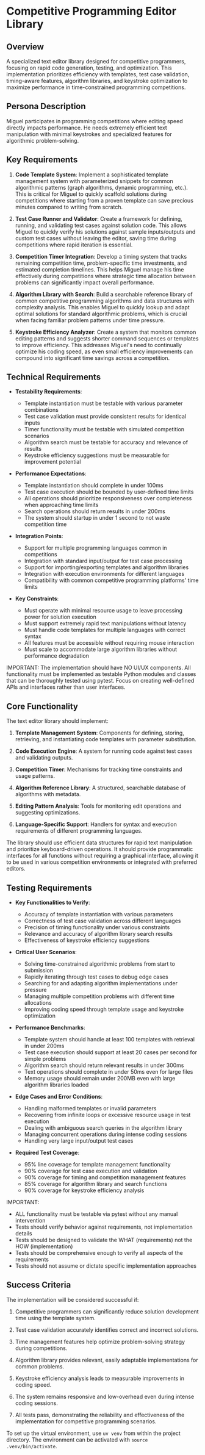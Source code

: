 # Competitive Programming Editor Library

## Overview
A specialized text editor library designed for competitive programmers, focusing on rapid code generation, testing, and optimization. This implementation prioritizes efficiency with templates, test case validation, timing-aware features, algorithm libraries, and keystroke optimization to maximize performance in time-constrained programming competitions.

## Persona Description
Miguel participates in programming competitions where editing speed directly impacts performance. He needs extremely efficient text manipulation with minimal keystrokes and specialized features for algorithmic problem-solving.

## Key Requirements
1. **Code Template System**: Implement a sophisticated template management system with parameterized snippets for common algorithmic patterns (graph algorithms, dynamic programming, etc.). This is critical for Miguel to quickly scaffold solutions during competitions where starting from a proven template can save precious minutes compared to writing from scratch.

2. **Test Case Runner and Validator**: Create a framework for defining, running, and validating test cases against solution code. This allows Miguel to quickly verify his solutions against sample inputs/outputs and custom test cases without leaving the editor, saving time during competitions where rapid iteration is essential.

3. **Competition Timer Integration**: Develop a timing system that tracks remaining competition time, problem-specific time investments, and estimated completion timelines. This helps Miguel manage his time effectively during competitions where strategic time allocation between problems can significantly impact overall performance.

4. **Algorithm Library with Search**: Build a searchable reference library of common competitive programming algorithms and data structures with complexity analysis. This enables Miguel to quickly lookup and adapt optimal solutions for standard algorithmic problems, which is crucial when facing familiar problem patterns under time pressure.

5. **Keystroke Efficiency Analyzer**: Create a system that monitors common editing patterns and suggests shorter command sequences or templates to improve efficiency. This addresses Miguel's need to continually optimize his coding speed, as even small efficiency improvements can compound into significant time savings across a competition.

## Technical Requirements
- **Testability Requirements**:
  - Template instantiation must be testable with various parameter combinations
  - Test case validation must provide consistent results for identical inputs
  - Timer functionality must be testable with simulated competition scenarios
  - Algorithm search must be testable for accuracy and relevance of results
  - Keystroke efficiency suggestions must be measurable for improvement potential

- **Performance Expectations**:
  - Template instantiation should complete in under 100ms
  - Test case execution should be bounded by user-defined time limits
  - All operations should prioritize responsiveness over completeness when approaching time limits
  - Search operations should return results in under 200ms
  - The system should startup in under 1 second to not waste competition time

- **Integration Points**:
  - Support for multiple programming languages common in competitions
  - Integration with standard input/output for test case processing
  - Support for importing/exporting templates and algorithm libraries
  - Integration with execution environments for different languages
  - Compatibility with common competitive programming platforms' time limits

- **Key Constraints**:
  - Must operate with minimal resource usage to leave processing power for solution execution
  - Must support extremely rapid text manipulations without latency
  - Must handle code templates for multiple languages with correct syntax
  - All features must be accessible without requiring mouse interaction
  - Must scale to accommodate large algorithm libraries without performance degradation

IMPORTANT: The implementation should have NO UI/UX components. All functionality must be implemented as testable Python modules and classes that can be thoroughly tested using pytest. Focus on creating well-defined APIs and interfaces rather than user interfaces.

## Core Functionality
The text editor library should implement:

1. **Template Management System**: Components for defining, storing, retrieving, and instantiating code templates with parameter substitution.

2. **Code Execution Engine**: A system for running code against test cases and validating outputs.

3. **Competition Timer**: Mechanisms for tracking time constraints and usage patterns.

4. **Algorithm Reference Library**: A structured, searchable database of algorithms with metadata.

5. **Editing Pattern Analysis**: Tools for monitoring edit operations and suggesting optimizations.

6. **Language-Specific Support**: Handlers for syntax and execution requirements of different programming languages.

The library should use efficient data structures for rapid text manipulation and prioritize keyboard-driven operations. It should provide programmatic interfaces for all functions without requiring a graphical interface, allowing it to be used in various competition environments or integrated with preferred editors.

## Testing Requirements
- **Key Functionalities to Verify**:
  - Accuracy of template instantiation with various parameters
  - Correctness of test case validation across different languages
  - Precision of timing functionality under various constraints
  - Relevance and accuracy of algorithm library search results
  - Effectiveness of keystroke efficiency suggestions

- **Critical User Scenarios**:
  - Solving time-constrained algorithmic problems from start to submission
  - Rapidly iterating through test cases to debug edge cases
  - Searching for and adapting algorithm implementations under pressure
  - Managing multiple competition problems with different time allocations
  - Improving coding speed through template usage and keystroke optimization

- **Performance Benchmarks**:
  - Template system should handle at least 100 templates with retrieval in under 200ms
  - Test case execution should support at least 20 cases per second for simple problems
  - Algorithm search should return relevant results in under 300ms
  - Text operations should complete in under 50ms even for large files
  - Memory usage should remain under 200MB even with large algorithm libraries loaded

- **Edge Cases and Error Conditions**:
  - Handling malformed templates or invalid parameters
  - Recovering from infinite loops or excessive resource usage in test execution
  - Dealing with ambiguous search queries in the algorithm library
  - Managing concurrent operations during intense coding sessions
  - Handling very large input/output test cases

- **Required Test Coverage**:
  - 95% line coverage for template management functionality
  - 90% coverage for test case execution and validation
  - 90% coverage for timing and competition management features
  - 85% coverage for algorithm library and search functions
  - 90% coverage for keystroke efficiency analysis

IMPORTANT: 
- ALL functionality must be testable via pytest without any manual intervention
- Tests should verify behavior against requirements, not implementation details
- Tests should be designed to validate the WHAT (requirements) not the HOW (implementation)
- Tests should be comprehensive enough to verify all aspects of the requirements
- Tests should not assume or dictate specific implementation approaches

## Success Criteria
The implementation will be considered successful if:

1. Competitive programmers can significantly reduce solution development time using the template system.

2. Test case validation accurately identifies correct and incorrect solutions.

3. Time management features help optimize problem-solving strategy during competitions.

4. Algorithm library provides relevant, easily adaptable implementations for common problems.

5. Keystroke efficiency analysis leads to measurable improvements in coding speed.

6. The system remains responsive and low-overhead even during intense coding sessions.

7. All tests pass, demonstrating the reliability and effectiveness of the implementation for competitive programming scenarios.

To set up the virtual environment, use `uv venv` from within the project directory. The environment can be activated with `source .venv/bin/activate`.